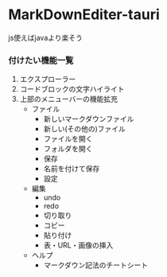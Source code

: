 # MarkDownEditer-tauri

js使えばjavaより楽そう

### 付けたい機能一覧
1. エクスプローラー
2. コードブロックの文字ハイライト
3. 上部のメニューバーの機能拡充
   - ファイル
     - 新しいマークダウンファイル
     - 新しい(その他の)ファイル
     - ファイルを開く
     - フォルダを開く
     - 保存
     - 名前を付けて保存
     - 設定
   - 編集
     - undo
     - redo
     - 切り取り
     - コピー
     - 貼り付け
     - 表・URL・画像の挿入
   - ヘルプ
     - マークダウン記法のチートシート

